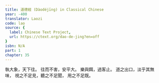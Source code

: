 ```yaml
---
title: 道德經 (Dàodéjīng) in Classical Chinese
year: -400
translator: Laozi
code: lao
source: {
  label: Chinese Text Project,
  url: https://ctext.org/dao-de-jing?en=off
}
isbn: N/A
part: 1
chapter: 35
---
```

執大象，天下往。
往而不害，安平大。
樂與餌，過客止。
道之出口，淡乎其無味，
視之不足見，聽之不足聞，
用之不足既。